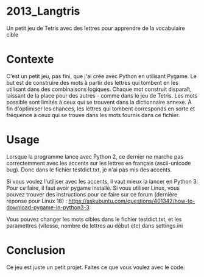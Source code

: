 # 2013_Langtris
Un petit jeu de Tetris avec des lettres pour apprendre de la vocabulaire cible

# Contexte

C'est un petit jeu, pas fini, que j'ai crée avec Python en utilisant Pygame. Le but est de construire des mots à partir des lettres qui tombent en les utilisant dans des combinaisons logiques. Chaque mot construit disparaît, laissant de la place pour des autres - comme dans le jeu de Tetris. Les mots possible sont limités à ceux qui se trouvent dans la dictionnaire annexe. À fin d'optimiser les chances, les lettres qui tombent corresponds en sorte et fréquence à ceux qui se trouve dans les mots fournis dans ce fichier.

# Usage
Lorsque la programme lance avec Python 2, ce dernier ne marche pas correctemment avec les accents sur les lettres en français (ascii-unicode bug). Donc dans le fichier testdict.txt, je n'ai pas mis des accents. 

Si vous voulez l'utiliser avec les accents, il vaut mieux la lancer en Python 3. Pour ce faire, il faut avoir pygame installé. Si vous utiliser Linux, vous pouvez trouver des instructions pour ce faire sur ce forum (dernière réponse pour Linux 18) : https://askubuntu.com/questions/401342/how-to-download-pygame-in-python3-3

Vous pouvez changer les mots cibles dans le fichier testdict.txt, et les paramettres (vitesse, nombre de lettres au début etc) dans settings.ini

# Conclusion

Ce jeu est juste un petit projet. Faites ce que vous voulez avec le code. 
